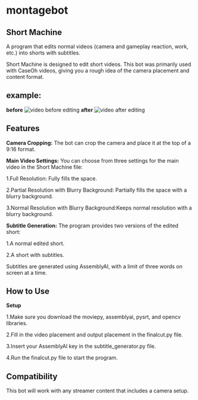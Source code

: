 # montagebot
## Short Machine
A program that edits normal videos (camera and gameplay reaction, work, etc.) into shorts with subtitles.

Short Machine is designed to edit short videos. This bot was primarily used with CaseOh videos, giving you a rough idea of the camera placement and content format.

## example:
**before**
![video before editing](https://github.com/user-attachments/assets/53a2adf2-72d1-4623-be62-9bc8d6abd3cb)
**after**
![video after editing](https://github.com/user-attachments/assets/5bef64b3-f501-4cf6-a87b-371dc92f9134)



## Features
**Camera Cropping:** The bot can crop the camera and place it at the top of a 9:16 format.

**Main Video Settings:** You can choose from three settings for the main video in the Short Machine file:

1.Full Resolution: Fully fills the space.

2.Partial Resolution with Blurry Background: Partially fills the space with a blurry background.

3.Normal Resolution with Blurry Background:Keeps normal resolution with a blurry background.

**Subtitle Generation:** The program provides two versions of the edited short:

1.A normal edited short.

2.A short with subtitles.

Subtitles are generated using AssemblyAI, with a limit of three words on screen at a time.

## How to Use
**Setup**

1.Make sure you download the moviepy, assemblyai, pysrt, and opencv libraries.

2.Fill in the video placement and output placement in the finalcut.py file.

3.Insert your AssemblyAI key in the subtitle_generator.py file.

4.Run the finalcut.py file to start the program.

## Compatibility
This bot will work with any streamer content that includes a camera setup.
